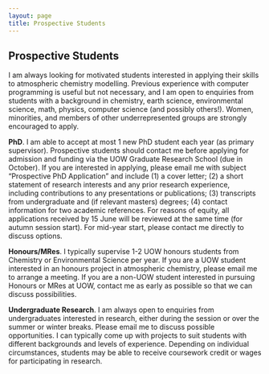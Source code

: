 ```yaml
---
layout: page
title: Prospective Students
---
```


## Prospective Students

I am always looking for motivated students interested in applying their skills to atmospheric chemistry modelling. Previous experience with computer programming is useful but not necessary, and I am open to enquiries from students with a background in chemistry, earth science, environmental science, math, physics, computer science (and possibly others!). Women, minorities, and members of other underrepresented groups are strongly encouraged to apply.

**PhD**. I am able to accept at most 1 new PhD student each year (as primary supervisor). Prospective students should contact me before applying for admission and funding via the UOW Graduate Research School (due in October). If you are interested in applying, please email me with subject “Prospective PhD Application” and include (1) a cover letter; (2) a short statement of research interests and any prior research experience, including contributions to any presentations or publications; (3) transcripts from undergraduate and (if relevant masters) degrees; (4) contact information for two academic references. For reasons of equity, all applications received by 15 June will be reviewed at the same time (for autumn session start). For mid-year start, please contact me directly to discuss options.

**Honours/MRes**. I typically supervise 1-2 UOW honours students from Chemistry or Environmental Science per year. If you are a UOW student interested in an honours project in atmospheric chemistry, please email me to arrange a meeting. If you are a non-UOW student interested in pursuing Honours or MRes at UOW, contact me as early as possible so that we can discuss possibilities.

**Undergraduate Research**. I am always open to enquiries from undergraduates interested in research, either during the session or over the summer or winter breaks. Please email me to discuss possible opportunities. I can typically come up with projects to suit students with different backgrounds and levels of experience. Depending on individual circumstances, students may be able to receive coursework credit or wages for participating in research.
